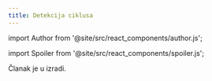 ```yaml
---
title: Detekcija ciklusa
---
```


import Author from '@site/src/react_components/author.js';

import Spoiler from '@site/src/react_components/spoiler.js';

<Author authorName='Ime Prezime' githubUsername='x-fer'/>

Članak je u izradi.
